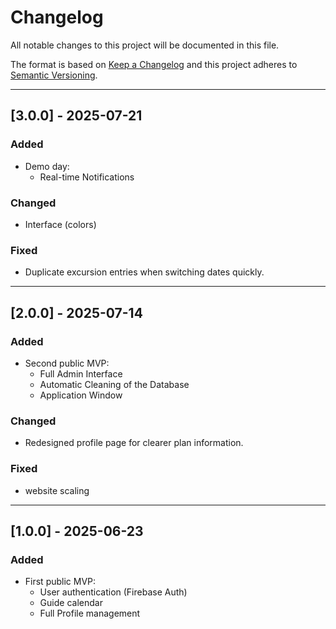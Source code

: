 # Changelog
All notable changes to this project will be documented in this file.

The format is based on [Keep a Changelog](https://keepachangelog.com/en/1.1.0/)
and this project adheres to [Semantic Versioning](https://semver.org/spec/v2.0.0.html).

---

## [3.0.0] - 2025-07-21
### Added
- Demo day:
  - Real-time Notifications

### Changed
- Interface (colors)

### Fixed
- Duplicate excursion entries when switching dates quickly.

---

## [2.0.0] - 2025-07-14
### Added
- Second public MVP:
  - Full Admin Interface
  - Automatic Cleaning of the Database
  - Application Window

### Changed
- Redesigned profile page for clearer plan information.

### Fixed
- website scaling

---

## [1.0.0] - 2025-06-23
### Added
- First public MVP:
  - User authentication (Firebase Auth)
  - Guide calendar
  - Full Profile management
